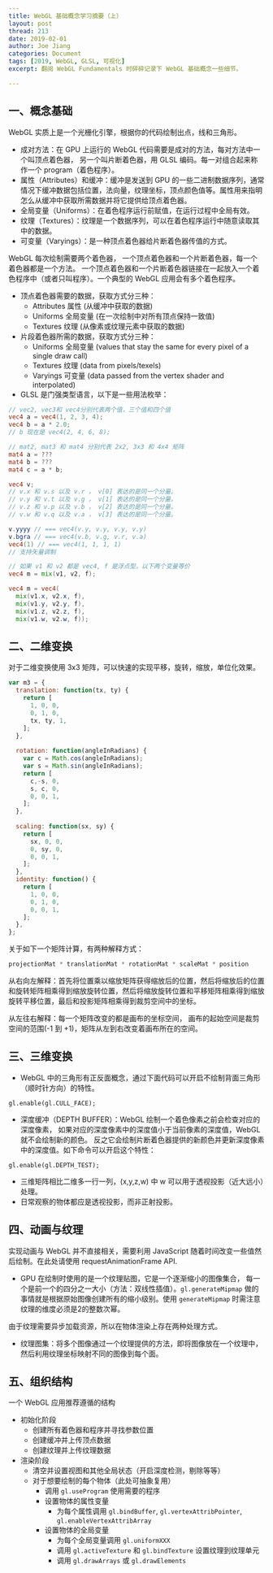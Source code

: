 ```yaml
---
title: WebGL 基础概念学习摘要（上）
layout: post
thread: 213
date: 2019-02-01
author: Joe Jiang
categories: Document
tags: [2019, WebGL, GLSL, 可视化]
excerpt: 翻阅 WebGL Fundamentals 时碎碎记录下 WebGL 基础概念一些细节。

---
```


## 一、概念基础

WebGL 实质上是一个光栅化引擎，根据你的代码绘制出点，线和三角形。

* 成对方法：在 GPU 上运行的 WebGL 代码需要是成对的方法，每对方法中一个叫顶点着色器， 另一个叫片断着色器，用 GLSL 编码。每一对组合起来称作一个 program（着色程序）。
* 属性（Attributes）和缓冲：缓冲是发送到 GPU 的一些二进制数据序列，通常情况下缓冲数据包括位置，法向量，纹理坐标，顶点颜色值等。属性用来指明怎么从缓冲中获取所需数据并将它提供给顶点着色器。
* 全局变量（Uniforms）：在着色程序运行前赋值，在运行过程中全局有效。
* 纹理（Textures）：纹理是一个数据序列，可以在着色程序运行中随意读取其中的数据。
* 可变量（Varyings）：是一种顶点着色器给片断着色器传值的方式。

WebGL 每次绘制需要两个着色器， 一个顶点着色器和一个片断着色器，每一个着色器都是一个方法。 一个顶点着色器和一个片断着色器链接在一起放入一个着色程序中（或者只叫程序）。一个典型的 WebGL 应用会有多个着色程序。

* 顶点着色器需要的数据，获取方式分三种：
  - Attributes 属性 (从缓冲中获取的数据)
  - Uniforms 全局变量 (在一次绘制中对所有顶点保持一致值)
  - Textures 纹理 (从像素或纹理元素中获取的数据)
* 片段着色器所需的数据，获取方式分三种：
  - Uniforms 全局变量 (values that stay the same for every pixel of a single draw call)
  - Textures 纹理 (data from pixels/texels)
  - Varyings 可变量 (data passed from the vertex shader and interpolated)
* GLSL 是门强类型语言，以下是一些用法枚举：

```glsl
// vec2, vec3和 vec4分别代表两个值，三个值和四个值
vec4 a = vec4(1, 2, 3, 4);
vec4 b = a * 2.0;
// b 现在是 vec4(2, 4, 6, 8);

// mat2, mat3 和 mat4 分别代表 2x2, 3x3 和 4x4 矩阵
mat4 a = ???
mat4 b = ???
mat4 c = a * b;

vec4 v;
// v.x 和 v.s 以及 v.r ， v[0] 表达的是同一个分量。
// v.y 和 v.t 以及 v.g ， v[1] 表达的是同一个分量。
// v.z 和 v.p 以及 v.b ， v[2] 表达的是同一个分量。
// v.w 和 v.q 以及 v.a ， v[3] 表达的是同一个分量。

v.yyyy // === vec4(v.y, v.y, v.y, v.y)
v.bgra // === vec4(v.b, v.g, v.r, v.a)
vec4(1) // === vec4(1, 1, 1, 1)
// 支持矢量调制

// 如果 v1 和 v2 都是 vec4, f 是浮点型，以下两个变量等价
vec4 m = mix(v1, v2, f);

vec4 m = vec4(
  mix(v1.x, v2.x, f),
  mix(v1.y, v2.y, f),
  mix(v1.z, v2.z, f),
  mix(v1.w, v2.w, f));
```

## 二、二维变换

对于二维变换使用 3x3 矩阵，可以快速的实现平移，旋转，缩放，单位化效果。

```javascript
var m3 = {
  translation: function(tx, ty) {
    return [
      1, 0, 0,
      0, 1, 0,
      tx, ty, 1,
    ];
  },
 
  rotation: function(angleInRadians) {
    var c = Math.cos(angleInRadians);
    var s = Math.sin(angleInRadians);
    return [
      c,-s, 0,
      s, c, 0,
      0, 0, 1,
    ];
  },
 
  scaling: function(sx, sy) {
    return [
      sx, 0, 0,
      0, sy, 0,
      0, 0, 1,
    ];
  },
  identity: function() {
    return [
      1, 0, 0,
      0, 1, 0,
      0, 0, 1,
    ];
  },
};
```

关于如下一个矩阵计算，有两种解释方式：

```javascript
projectionMat * translationMat * rotationMat * scaleMat * position
```

从右向左解释：首先将位置乘以缩放矩阵获得缩放后的位置，然后将缩放后的位置和旋转矩阵相乘得到缩放旋转位置，然后将缩放旋转位置和平移矩阵相乘得到缩放旋转平移位置，最后和投影矩阵相乘得到裁剪空间中的坐标。

从左往右解释：每一个矩阵改变的都是画布的坐标空间， 画布的起始空间是裁剪空间的范围(-1 到 +1)，矩阵从左到右改变着画布所在的空间。

## 三、三维变换

* WebGL 中的三角形有正反面概念，通过下面代码可以开启不绘制背面三角形（顺时针方向）的特性。

```
gl.enable(gl.CULL_FACE);
```

* 深度缓冲（DEPTH BUFFER）：WebGL 绘制一个着色像素之前会检查对应的深度像素， 如果对应的深度像素中的深度值小于当前像素的深度值，WebGL 就不会绘制新的颜色。 反之它会绘制片断着色器提供的新颜色并更新深度像素中的深度值。如下命令可以开启这个特性：

```
gl.enable(gl.DEPTH_TEST);
```

* 三维矩阵相比二维多一行一列，(x,y,z,w) 中 w 可以用于透视投影（近大远小）处理。
* 日常观察的物体都应是透视投影，而非正射投影。

## 四、动画与纹理

实现动画与 WebGL 并不直接相关，需要利用 JavaScript 随着时间改变一些值然后绘制。在此处请使用 requestAnimationFrame API.

* GPU 在绘制时使用的是一个纹理贴图，它是一个逐渐缩小的图像集合， 每一个是前一个的四分之一大小（方法：双线性插值）。`gl.generateMipmap` 做的事情就是根据原始图像创建所有的缩小级别。使用 `generateMipmap` 时需注意纹理的维度必须是2的整数次幂。

由于纹理需要异步加载资源，所以在物体渲染上存在两种处理方式。

* 纹理图集：将多个图像通过一个纹理提供的方法，即将图像放在一个纹理中，然后利用纹理坐标映射不同的图像到每个面。

## 五、组织结构

一个 WebGL 应用推荐遵循的结构

* 初始化阶段
  * 创建所有着色器和程序并寻找参数位置
  * 创建缓冲并上传顶点数据
  * 创建纹理并上传纹理数据
* 渲染阶段
  * 清空并设置视图和其他全局状态（开启深度检测，剔除等等）
  * 对于想要绘制的每个物体（此处可抽象复用）
    * 调用 `gl.useProgram` 使用需要的程序
    * 设置物体的属性变量
      * 为每个属性调用 `gl.bindBuffer`, `gl.vertexAttribPointer`, `gl.enableVertexAttribArray`
    * 设置物体的全局变量
      * 为每个全局变量调用 `gl.uniformXXX`
      * 调用 `gl.activeTexture` 和 `gl.bindTexture` 设置纹理到纹理单元
      * 调用 `gl.drawArrays` 或 `gl.drawElements`
